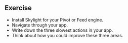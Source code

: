 ## Exercise

* Install Skylight for your Pivot or Feed engine.
* Navigate through your app.
* Write down the three slowest actions in your app.
* Think about how you could improve these three areas.